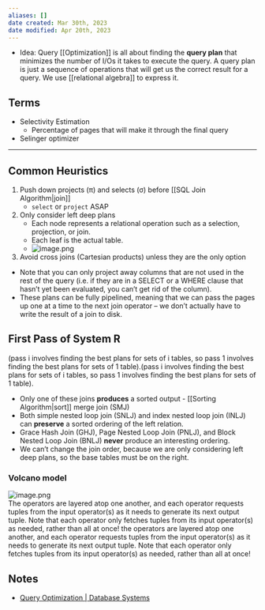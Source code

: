 ```yaml
---
aliases: []
date created: Mar 30th, 2023
date modified: Apr 20th, 2023
---
```

- Idea: Query [[Optimization]] is all about finding the **query plan** that minimizes the number of I/Os it takes to execute the query. A query plan is just a sequence of operations that will get us the correct result for a query. We use [[relational algebra]] to express it.

## Terms
- Selectivity Estimation
	- Percentage of pages that will make it through the final query
- Selinger optimizer

___

## Common Heuristics
1. Push down projects (π) and selects (σ) before [[SQL Join Algorithm|join]]
	- `select` or `project` ASAP
2. Only consider left deep plans 
	- Each node represents a relational operation such as a selection, projection, or join.
	- Each leaf is the actual table.
	- ![image.png](https://img.ynchen.me/2023/04/61006891732ecff3c30500fcce79599e.webp)
3. Avoid cross joins (Cartesian products) unless they are the only option

- Note that you can only project away columns that are not used in the rest of the query (i.e. if they are in a SELECT or a WHERE clause that hasn’t yet been evaluated, you can’t get rid of the column).
- These plans can be fully pipelined, meaning that we can pass the pages up one at a time to the next join operator – we don’t actually have to write the result of a join to disk.

## First Pass of System R
(pass i involves finding the best plans for sets of i tables, so pass 1 involves finding the best plans for sets of 1 table).(pass i involves finding the best plans for sets of i tables, so pass 1 involves finding the best plans for sets of 1 table).

- Only one of these joins **produces** a sorted output - [[Sorting Algorithm|sort]] merge join (SMJ)
- Both simple nested loop join (SNLJ) and index nested loop join (INLJ) can **preserve** a sorted ordering of the left relation.
- Grace Hash Join (GHJ), Page Nested Loop Join (PNLJ), and Block Nested Loop Join (BNLJ) **never** produce an interesting ordering.
- We can’t change the join order, because we are only considering left deep plans, so the base tables must be on the right.

### Volcano model
![image.png](https://img.ynchen.me/2023/04/6c7b45747aaf6bf1694a040ed1773c10.webp)  
The operators are layered atop one another, and each operator requests tuples from the input operator(s) as it needs to generate its next output tuple. Note that each operator only fetches tuples from its input operator(s) as needed, rather than all at once! the operators are layered atop one another, and each operator requests tuples from the input operator(s) as it needs to generate its next output tuple. Note that each operator only fetches tuples from its input operator(s) as needed, rather than all at once!

## Notes
- [Query Optimization | Database Systems](https://cs186berkeley.net/notes/note10/)